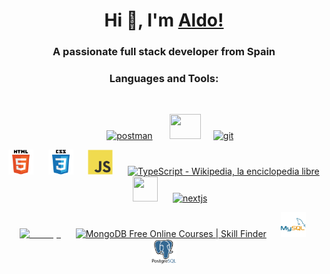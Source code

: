 <h1 align="center">Hi 👋, I'm <a href="https://martinsidorov.com">Aldo!</a></h1>
<h3 align="center">A passionate full stack developer from Spain</h3>

<h3 align="center">Languages and Tools:</h3>
<br/>
<p align="center"> 
&nbsp &nbsp &nbsp<a href="https://postman.com" target="_blank"><img src="https://www.vectorlogo.zone/logos/getpostman/getpostman-icon.svg" alt="postman" width="40" height="40"/></a>
&nbsp &nbsp &nbsp <a href="https://www.figma.com/" target="_blank"><img  width="50" height="40"  src="https://www.pngall.com/wp-content/uploads/13/Figma-Logo-Transparent.png"></a>&nbsp &nbsp &nbsp<a href="https://git-scm.com/" target="_blank"><img src="https://www.vectorlogo.zone/logos/git-scm/git-scm-icon.svg" alt="git" width="40" height="40"/></a>
</p>
<p align="center"> 
<a href="https://www.w3.org/html/" target="_blank"><img src="https://raw.githubusercontent.com/devicons/devicon/master/icons/html5/html5-original-wordmark.svg" alt="html5" width="40" height="40" /></a>
&nbsp &nbsp &nbsp<a href="https://www.w3schools.com/css/" target="_blank"><img src="https://raw.githubusercontent.com/devicons/devicon/master/icons/css3/css3-original-wordmark.svg" alt="css3" width="40" height="40"/></a>
&nbsp &nbsp &nbsp<a href="https://developer.mozilla.org/en-US/docs/Web/JavaScript" target="_blank"><img src="https://raw.githubusercontent.com/devicons/devicon/master/icons/javascript/javascript-original.svg" alt="javascript" width="40" height="40" /></a>
&nbsp &nbsp &nbsp<a href="https://www.typescriptlang.org/" target="_blank"><img src="https://upload.wikimedia.org/wikipedia/commons/thumb/4/4c/Typescript_logo_2020.svg/1200px-Typescript_logo_2020.svg.png" jsaction="VQAsE" class="sFlh5c pT0Scc iPVvYb" width="40" height="40" alt="TypeScript - Wikipedia, la enciclopedia libre" jsname="kn3ccd" aria-hidden="false"></a>
&nbsp &nbsp &nbsp<a href="https://react.dev/" target="_blank"><img  width="40" height="40"crossorigin="anonymous" src="https://upload.wikimedia.org/wikipedia/commons/thumb/3/30/React_Logo_SVG.svg/800px-React_Logo_SVG.svg.png" class="svg mw-mmv-dialog-is-open" width="544" height="503"></a>
&nbsp &nbsp &nbsp<a href="https://nextjs.org/" target="_blank"><img alt="nextjs" class="hCL kVc L4E MIw" fetchpriority="auto" width="60" height="40" loading="auto" src="https://i.pinimg.com/564x/4a/2b/e7/4a2be73b1e2efb44355436c40bf496dd.jpg"/></a>
</p>
<p align="center"> 
&nbsp &nbsp &nbsp<a href="https://nodejs.org/en" target="_blank"><img alt="Node.js" fetchpriority="high" width="80" height="33" decoding="async" data-nimg="1" style="color:transparent" src="https://nodejs.org/static/images/logo.svg"></a>
&nbsp &nbsp &nbsp<a href="https://www.mongodb.com/es" target="_blank"><img src="https://www.skillfinder.com.au/media/wysiwyg/mongodb-logo-skill-finder.png" jsaction="VQAsE" class="sFlh5c pT0Scc iPVvYb" width="120" height="33" alt="MongoDB Free Online Courses | Skill Finder" jsname="kn3ccd" aria-hidden="false"></a>
&nbsp &nbsp &nbsp<a href="https://www.mysql.com/" target="_blank"><img src="https://raw.githubusercontent.com/devicons/devicon/master/icons/mysql/mysql-original-wordmark.svg" alt="mysql" width="40" height="40"/></a>
&nbsp &nbsp &nbsp<a href="https://www.postgresql.org" target="_blank"><img src="https://raw.githubusercontent.com/devicons/devicon/master/icons/postgresql/postgresql-original-wordmark.svg" alt="postgresql" width="40" height="40"/></a>

</p>


